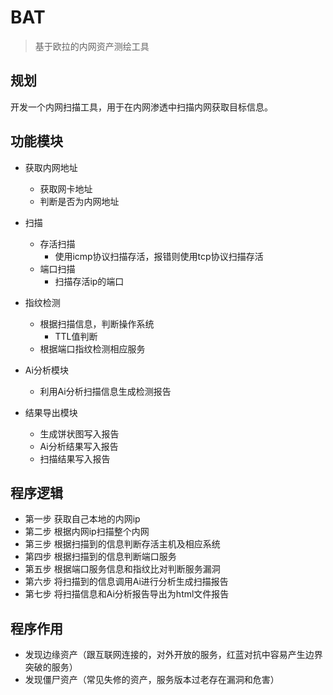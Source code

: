# BAT

>基于欧拉的内网资产测绘工具

## 规划

开发一个内网扫描工具，用于在内网渗透中扫描内网获取目标信息。

## 功能模块

- 获取内网地址
	- 获取网卡地址
    - 判断是否为内网地址

- 扫描
    - 存活扫描
        - 使用icmp协议扫描存活，报错则使用tcp协议扫描存活
	- 端口扫描
        - 扫描存活ip的端口

- 指纹检测
	- 根据扫描信息，判断操作系统
        - TTL值判断
	- 根据端口指纹检测相应服务

- Ai分析模块
    - 利用Ai分析扫描信息生成检测报告

- 结果导出模块
    - 生成饼状图写入报告
    - Ai分析结果写入报告
	- 扫描结果写入报告

## 程序逻辑

- 第一步 获取自己本地的内网ip
- 第二步 根据内网ip扫描整个内网
- 第三步 根据扫描到的信息判断存活主机及相应系统
- 第四步 根据扫描到的信息判断端口服务
- 第五步 根据端口服务信息和指纹比对判断服务漏洞
- 第六步 将扫描到的信息调用Ai进行分析生成扫描报告
- 第七步 将扫描信息和Ai分析报告导出为html文件报告

## 程序作用

- 发现边缘资产（跟互联网连接的，对外开放的服务，红蓝对抗中容易产生边界突破的服务）
- 发现僵尸资产（常见失修的资产，服务版本过老存在漏洞和危害）
